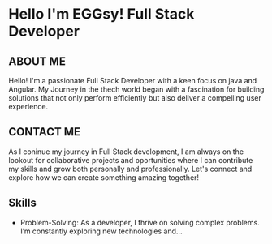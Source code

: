# Hello I'm EGGsy! Full Stack Developer
## ABOUT ME 
Hello! I'm a passionate Full Stack Developer with a keen focus on java and Angular. My Journey in the thech world began with a fascination for building solutions that not only perform efficiently but also deliver a compelling user experience.

## CONTACT ME
As I coninue my journey in Full Stack  development, I am always on the lookout for collaborative projects and oportunities where I can contribute my skills and grow both personally and professionally. Let's connect and explore how we can create something amazing together!


## Skills
- Problem-Solving: As a developer, I thrive on solving complex problems. I’m constantly exploring new technologies and...